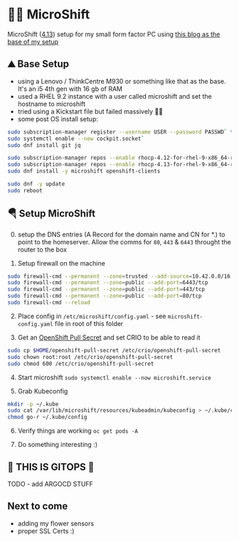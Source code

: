 # 🤏💋 MicroShift

MicroShift ([4.13](https://access.redhat.com/documentation/en-us/red_hat_build_of_microshift/4.13)) setup for my small form factor PC using [this blog as the base of my setup](https://medium.com/@ben.swinney_ce/microshift-homelab-ddf57864c1d0)

## ⛰️ Base Setup

* using a Lenovo / ThinkCentre M930 or something like that as the base. It's an i5 4th gen with 16 gb of RAM
* used a RHEL 9.2 instance with a user called microshift and set the hostname to microshift
* tried using a Kickstart file but failed massively 🤦‍♂️
* some post OS install setup:
```bash
sudo subscription-manager register --username USER --password PASSWD` to register the host
sudo systemctl enable --now cockpit.socket`
sudo dnf install git jq 

sudo subscription-manager repos --enable rhocp-4.12-for-rhel-9-x86_64-rpms   --enable fast-datapath-for-rhel-9-x86_64-rpms
sudo subscription-manager repos --enable rhocp-4.13-for-rhel-9-x86_64-rpms
sudo dnf install -y microshift openshift-clients

sudo dnf -y update
sudo reboot
```

## 🪂 Setup MicroShift

0. setup the DNS entries (A Record for the domain name and CN for *.) to point to the homeserver. Allow the comms for `80`, `443` & `6443` throught the router to the box

1. Setup firewall on the machine
```bash
sudo firewall-cmd --permanent --zone=trusted --add-source=10.42.0.0/16
sudo firewall-cmd --permanent --zone=public --add-port=6443/tcp
sudo firewall-cmd --permanent --zone=public --add-port=443/tcp
sudo firewall-cmd --permanent --zone=public --add-port=80/tcp
sudo firewall-cmd --reload
```

2. Place config in `/etc/microshift/config.yaml` - see `microshift-config.yaml` file in root of this folder

3. Get an [OpenShift Pull Secret](https://cloud.redhat.com/openshift/install/pull-secret) and set CRIO to be able to read it
```bash
sudo cp $HOME/openshift-pull-secret /etc/crio/openshift-pull-secret
sudo chown root:root /etc/crio/openshift-pull-secret
sudo chmod 600 /etc/crio/openshift-pull-secret
```

4. Start microshift `sudo systemctl enable --now microshift.service`

5. Grab Kubeconfig
```bash
mkdir -p ~/.kube
sudo cat /var/lib/microshift/resources/kubeadmin/kubeconfig > ~/.kube/config
chmod go-r ~/.kube/config
```

6. Verify things are working `oc get pods -A`

7. Do something interesting :)


## 🐙 THIS IS GITOPS 🐙

TODO - add ARGOCD STUFF



## Next to come 
* adding my flower sensors
* proper SSL Certs :)